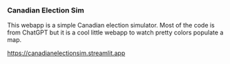 ### Canadian Election Sim

This webapp is a simple Canadian election simulator. Most of the code is from ChatGPT but it is a cool little webapp to watch pretty colors populate a map.

[https://canadianelectionsim.streamlit.app
](https://canadaelectionsim.streamlit.app/)
